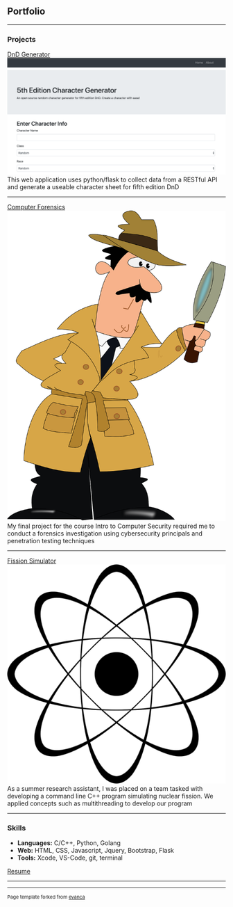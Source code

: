 ## Portfolio

---

### Projects 

[DnD Generator](https://github.com/warussel/PC-generator)
<img src="images/DnD_Screenshot.png?raw=true"/>
This web application uses python/flask to collect data from a RESTful API and generate a useable character sheet for fifth edition DnD

---
[Computer Forensics](/sample_page.md)
<img src="images/detective.png?raw=true"/>
My final project for the course Intro to Computer Security required me to conduct a forensics investigation using cybersecurity principals and penetration testing techniques

---
[Fission Simulator](/sample_page.md)
<img src="images/nucleus.png?raw=true"/>
As a summer research assistant, I was placed on a team tasked with developing a command line C++ program simulating nuclear fission. We applied concepts such as multithreading to develop our program

---

### Skills

- **Languages:** C/C++, Python, Golang
- **Web:** HTML, CSS, Javascript, Jquery, Bootstrap, Flask
- **Tools:** Xcode, VS-Code, git, terminal

[Resume](pdf/Russell_William_Resume.pdf)

---




---
<p style="font-size:11px">Page template forked from <a href="https://github.com/evanca/quick-portfolio">evanca</a></p>
<!-- Remove above link if you don't want to attibute -->

